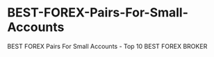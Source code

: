 # BEST-FOREX-Pairs-For-Small-Accounts
BEST FOREX Pairs For Small Accounts - Top 10 BEST FOREX BROKER
